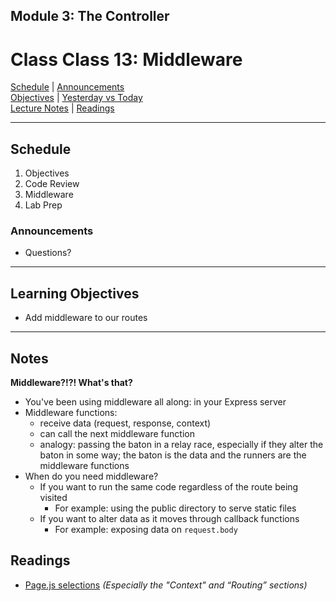 ## **Module 3: The Controller**
# Class Class 13: Middleware

[Schedule](#schedule) | [Announcements](#announcements) </br>
[Objectives](#learning-objectives) | [Yesterday vs Today](#yesterday-vs-today) </br>
[Lecture Notes](#notes) | [Readings](#readings)


<hr></hr>

## Schedule
1. Objectives
1. Code Review
1. Middleware
1. Lab Prep

### Announcements
* Questions?

<hr></hr>

## Learning Objectives
* Add middleware to our routes

<hr></hr>

## Notes

**Middleware?!?! What's that?**
  - You've been using middleware all along: in your Express server
  - Middleware functions:
    - receive data (request, response, context)
    - can call the next middleware function
    - analogy: passing the baton in a relay race, especially if they alter the baton in some way; the baton is the data and the runners are the middleware functions
  - When do you need middleware?
    - If you want to run the same code regardless of the route being visited
      - For example: using the public directory to serve static files
    - If you want to alter data as it moves through callback functions
      - For example: exposing data on `request.body`
  
## Readings
* [Page.js selections](https://github.com/visionxmedia/page.js#context) *(Especially the "Context" and “Routing” sections)*